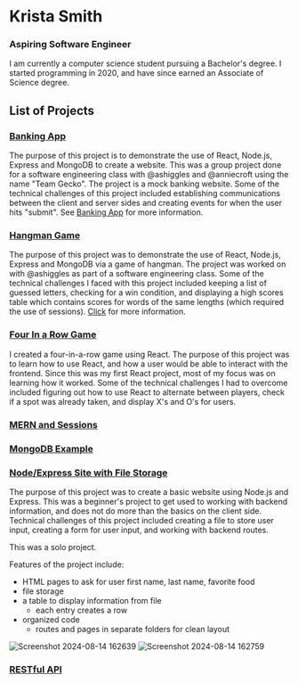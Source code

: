 # Krista Smith
### Aspiring Software Engineer

I am currently a computer science student pursuing a Bachelor's degree. I started programming in 2020, and have since earned an Associate of Science degree. 

## List of Projects

### [Banking App](https://github.com/KristaSmith247/KristaSmith247.github.io/tree/main/MERN-Banking-App)
The purpose of this project is to demonstrate the use of React, Node.js, Express and MongoDB to create a website. This was a group project done for a software engineering class with @ashiggles and @anniecroft using the name "Team Gecko". The project is a mock banking website. Some of the technical challenges of this project included establishing communications between the client and server sides and creating events for when the user hits "submit". See [Banking App](https://github.com/KristaSmith247/KristaSmith247.github.io/tree/main/MERN-Banking-App) for more information.


### [Hangman Game](https://github.com/KristaSmith247/KristaSmith247.github.io/tree/main/MERN-Hangman)

The purpose of this project was to demonstrate the use of React, Node.js, Express and MongoDB via a game of hangman. The project was worked on with @ashiggles as part of a software engineering class. Some of the technical challenges I faced with this project included keeping a list of guessed letters, checking for a win condition, and displaying a high scores table which contains scores for words of the same lengths (which required the use of sessions). [Click](https://github.com/KristaSmith247/KristaSmith247.github.io/tree/main/MERN-Hangman) for more information.

### [Four In a Row Game](https://github.com/KristaSmith247/KristaSmith247.github.io/tree/main/FourInARow)
I created a four-in-a-row game using React. The purpose of this project was to learn how to use React, and how a user would be able to interact with the frontend. Since this was my first React project, most of my focus was on learning how it worked. Some of the technical challenges I had to overcome included figuring out how to use React to alternate between players, check if a spot was already taken, and display X's and O's for users.



### [MERN and Sessions](https://github.com/KristaSmith247/KristaSmith247.github.io/tree/main/MERN-Sessions)

### [MongoDB Example](https://github.com/KristaSmith247/KristaSmith247.github.io/tree/main/MongoDB%20Example)

### [Node/Express Site with File Storage](https://github.com/KristaSmith247/KristaSmith247.github.io/tree/main/NodeExpressWebsite)
The purpose of this project was to create a basic website using Node.js and Express. This was a beginner's project to get used to working with backend information, and does not do more than the basics on the client side. Technical challenges of this project included creating a file to store user input, creating a form for user input, and working with backend routes.

This was a solo project.

Features of the project include:
+ HTML pages to ask for user first name, last name, favorite food
+ file storage
+ a table to display information from file
  - each entry creates a row
+ organized code
  - routes and pages in separate folders for clean layout

![Screenshot 2024-08-14 162639](https://github.com/user-attachments/assets/f4eb950b-8adf-4741-a3ad-50030cc24aec)
![Screenshot 2024-08-14 162759](https://github.com/user-attachments/assets/c21dec39-c67d-44b6-bd6c-f72df194f48c)

### [RESTful API](https://github.com/KristaSmith247/KristaSmith247.github.io/tree/main/RESTful-API)
